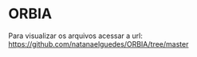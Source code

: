 # ORBIA

Para visualizar os arquivos acessar a url: https://github.com/natanaelguedes/ORBIA/tree/master
